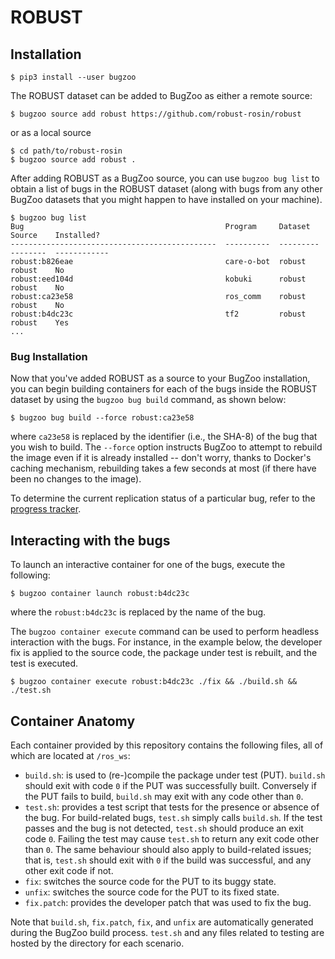 # ROBUST

## Installation

```
$ pip3 install --user bugzoo
```

The ROBUST dataset can be added to BugZoo as either a remote source:

```
$ bugzoo source add robust https://github.com/robust-rosin/robust
```

or as a local source

```
$ cd path/to/robust-rosin
$ bugzoo source add robust .
```

After adding ROBUST as a BugZoo source, you can use `bugzoo bug list` to
obtain a list of bugs in the ROBUST dataset (along with bugs from any other
BugZoo datasets that you might happen to have installed on your machine).

```
$ bugzoo bug list
Bug                                             Program     Dataset    Source    Installed?
----------------------------------------------  ----------  ---------  --------  ------------
robust:b826eae                                  care-o-bot  robust     robust    No
robust:eed104d                                  kobuki      robust     robust    No
robust:ca23e58                                  ros_comm    robust     robust    No
robust:b4dc23c                                  tf2         robust     robust    Yes
...
```

### Bug Installation

Now that you've added ROBUST as a source to your BugZoo installation, you can
begin building containers for each of the bugs inside the ROBUST dataset by
using the `bugzoo bug build` command, as shown below:

```
$ bugzoo bug build --force robust:ca23e58
```

where `ca23e58` is replaced by the identifier (i.e., the SHA-8) of the bug that
you wish to build. The `--force` option instructs BugZoo to attempt to rebuild
the image even if it is already installed -- don't worry, thanks to Docker's
caching mechanism, rebuilding takes a few seconds at most (if there have been
no changes to the image).

To determine the current replication status of a particular bug, refer to the
[progress tracker](https://github.com/robust-rosin/robust/blob/master/doc/progress.csv).

## Interacting with the bugs

To launch an interactive container for one of the bugs, execute the following:

```
$ bugzoo container launch robust:b4dc23c
```

where the `robust:b4dc23c` is replaced by the name of the bug.

The `bugzoo container execute` command can be used to perform headless
interaction with the bugs. For instance, in the example below, the developer
fix is applied to the source code, the package under test is rebuilt, and the
test is executed.

```
$ bugzoo container execute robust:b4dc23c ./fix && ./build.sh && ./test.sh
```

## Container Anatomy

Each container provided by this repository contains the following files, all of
which are located at `/ros_ws`:

* `build.sh`: is used to (re-)compile the package under test (PUT).
  `build.sh` should exit with code `0` if the PUT was successfully built.
  Conversely if the PUT fails to build, `build.sh` may exit with any code other
  than `0`.
* `test.sh`: provides a test script that tests for the presence or absence of
  the bug. For build-related bugs, `test.sh` simply calls `build.sh`. If the
  test passes and the bug is not detected, `test.sh` should produce an exit
  code `0`. Failing the test may cause `test.sh` to return any exit code other
  than `0`. The same behaviour should also apply to build-related issues; that
  is, `test.sh` should exit with `0` if the build was successful, and any other
  exit code if not.
* `fix`: switches the source code for the PUT to its buggy state.
* `unfix`: switches the source code for the PUT to its fixed state.
* `fix.patch`: provides the developer patch that was used to fix the bug.

Note that `build.sh`, `fix.patch`, `fix`, and `unfix` are automatically
generated during the BugZoo build process. `test.sh` and any files related to
testing are hosted by the directory for each scenario.
